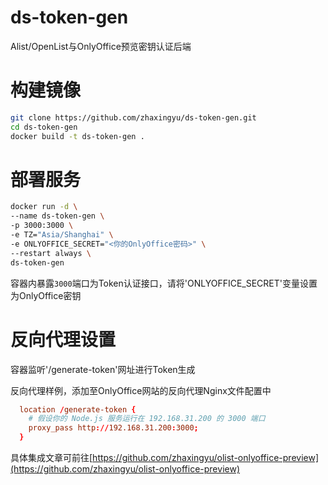 # ds-token-gen
Alist/OpenList与OnlyOffice预览密钥认证后端

# 构建镜像
```bash
git clone https://github.com/zhaxingyu/ds-token-gen.git
cd ds-token-gen
docker build -t ds-token-gen .
```

# 部署服务
```bash
docker run -d \
--name ds-token-gen \
-p 3000:3000 \
-e TZ="Asia/Shanghai" \
-e ONLYOFFICE_SECRET="<你的OnlyOffice密码>" \
--restart always \
ds-token-gen
```
容器内暴露`3000`端口为Token认证接口，请将'ONLYOFFICE_SECRET'变量设置为OnlyOffice密钥

# 反向代理设置
容器监听'/generate-token'网址进行Token生成

反向代理样例，添加至OnlyOffice网站的反向代理Nginx文件配置中
```conf
  location /generate-token {
    # 假设你的 Node.js 服务运行在 192.168.31.200 的 3000 端口
    proxy_pass http://192.168.31.200:3000;
  }
```

具体集成文章可前往[https://github.com/zhaxingyu/olist-onlyoffice-preview](https://github.com/zhaxingyu/olist-onlyoffice-preview)
